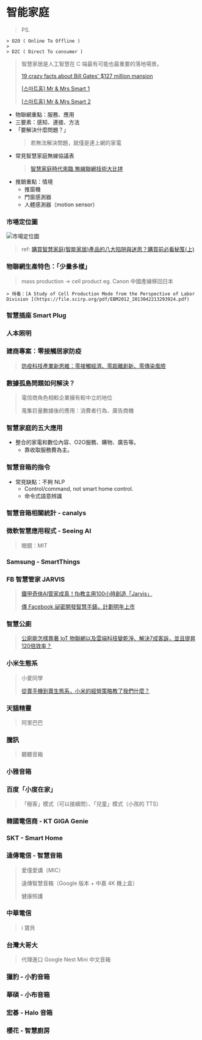 # 智能家庭
  > PS.
  >
    > O2O ( Online To Offline )
    >
    > D2C ( Direct To consumer )

> 智慧家居是人工智慧在 C 端最有可能也最重要的落地場景。
> 
> [19 crazy facts about Bill Gates' $127 million mansion](https://www.businessinsider.com/crazy-facts-about-bill-gates-house-2016-11)
> 
> [[스마트홈] Mr & Mrs Smart 1](https://www.youtube.com/watch?v=Ay8RRLZlMGQ)
> 
> [[스마트홈] Mr & Mrs Smart 2](https://www.youtube.com/watch?v=GibeexmleKE)

- 物聯網重點：服務、應用
- 三要素：感知、連接、方法
- 「要解決什麼問題？」
    > 若無法解決問題，就僅是連上網的家電
- 常見智慧家庭無線協議表
    > [智慧家庭時代來臨 無線聯網技術大比拼](http://www.smartmeter.com.tw/ugC_PrdNews.asp?hidPrdNewsID=41)
- 推銷重點：情境
  - 推窗機
  - 門窗感測器
  - 人體感測器（motion sensor）

### 市場定位圖
![市場定位圖](https://miro.medium.com/max/700/1*mfLKJw-EvtAPC0MiDvuuHg.png "市場定位圖")

> ref: [購買智慧家庭(智能家居)產品的八大陷阱與迷思？購買前必看秘笈(上)](https://medium.com/%E6%99%BA%E6%85%A7%E5%AE%B6%E5%BA%AD%E5%AF%A6%E9%A9%97%E5%AE%A4/%E6%99%BA%E6%85%A7%E5%AE%B6%E5%BA%AD%E7%9A%84%E5%9C%B0%E9%9B%B7%E8%88%87%E8%BF%B7%E6%80%9D-%E9%81%B8%E8%B3%BC%E6%99%BA%E5%AE%B6%E7%94%A2%E5%93%81%E5%89%8D%E5%BF%85%E9%A0%88%E5%85%88%E5%81%9A%E7%9A%84%E5%8A%9F%E8%AA%B2-1bf5539c0e)

### 物聯網生產特色：「少量多樣」
> mass production → cell product eg. Canon 中國產線移回日本
> 
    > 待看：[A Study of Cell Production Mode from the Perspective of Labor Division ](https://file.scirp.org/pdf/EBM2012_2013042213293924.pdf)

### 智慧插座 Smart Plug

### 人本照明

### 建商專案：零接觸居家防疫
> [防疫科技產業新思維：零接觸經濟、零距離創新、零傳染風險](https://geneonline.news/new-insight-of-anti-covid-19-industry/)

### 數據孤島問題如何解決？
> 電信商角色相較企業擁有較中立的地位
> 
> 蒐集巨量數據後的應用：消費者行為、廣告商機

### 智慧家庭的五大應用
- 整合的家電和數位內容、O2O服務、購物、廣告等。
  - 靠收取服務費為主。

### 智慧音箱的指令
- 常見缺點：不夠 NLP
  - Control/command, not smart home control.
  - 命令式語意辨識

### 智慧音箱相關統計 - canalys

### 微軟智慧應用程式 - Seeing AI 
  > 眼鏡：MIT

### Samsung - SmartThings

### FB 智慧管家 JARVIS
> [鐵甲奇俠AI管家成真！fb教主用100小時創造「Jarvis」](https://www.thenewslens.com/amparticle/57328)
> 
> [傳 Facebook 祕密開發智慧手錶，計劃明年上市](https://technews.tw/2021/02/14/facebook-is-secretly-building-a-smartwatch-and-planning-to-sell-it-next-year/)

### 智慧公廁
> [公廁能怎樣靠著 IoT 物聯網以及雲端科技變乾淨、解決7成客訴，並且提昇120倍效率？](https://dsi.iii.org.tw/%E6%9C%8D%E5%89%B5%E6%89%80%E7%A0%94%E7%99%BC%E6%87%89%E7%94%A8/%E6%99%BA%E6%85%A7%E5%85%AC%E5%BB%81%E9%9D%A0%E8%91%97iot%E7%89%A9%E8%81%AF%E7%B6%B2%E5%8F%8A%E9%9B%B2%E7%AB%AF%E7%A7%91%E6%8A%80%E8%A7%A3%E6%B1%BA7%E6%88%90%E5%AE%A2%E8%A8%B4/)

### 小米生態系
> 小愛同學
> 
> [從賣手機到賣生態系，小米的經營策略教了我們什麼？](https://www.thenewslens.com/article/123465)

### 天貓精靈
> 阿里巴巴

### 騰訊
> 聽聽音箱

### 小雅音箱

### 百度「小度在家」
  > 「極客」模式（可以接續問）、「兒童」模式（小孩的 TTS）

### 韓國電信商 - KT GIGA Genie

### SKT - Smart Home

### 遠傳電信 - 智慧音箱 
> 愛僅愛講（MIC）
> 
> 遠傳智慧音箱（Google 版本 + 中嘉 4K 機上盒）
>
> 健康照護


### 中華電信
> i 寶貝

### 台灣大哥大
> 代理進口 Google Nest Mini 中文音箱

### 獵豹 - 小豹音箱

### 華碩 - 小布音箱

### 宏碁 - Halo 音箱

### 櫻花 - 智慧廚房